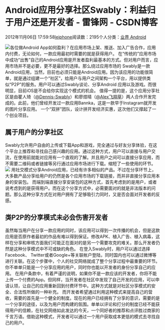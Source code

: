 
# Android应用分享社区Swably：利益归于用户还是开发者 - 雷锋网 - CSDN博客


2012年11月06日 17:59:58[leiphone](https://me.csdn.net/leiphone)阅读数：2195个人分类：[业界																](https://blog.csdn.net/leiphone/article/category/873390)[Android																](https://blog.csdn.net/leiphone/article/category/926619)[
							](https://blog.csdn.net/leiphone/article/category/873390)


![](http://www.leiphone.com/wp-content/uploads/2012/11/Swably.jpg)各位做Android
 App如何盈利？在应用市场上架、推送、加入广告合作，应用内付费，无论如何，一款应用最初时需要的就是获得用户。
在“传统的”应用市场中成功“出售”自己的Android应用是开发者盈利最基本的方式。但对用户而言，应用市场并不是必要，更不是最好的选择。那么绕过应用市场的
Swably是一款Android应用，当然，目前也必须只能是Android应用。因为该应用的功能很简单，就是通过组建一个“社区”，给用户与用户之间架构一个平台，用以提供类似“P2P”的服务。用户可以通过Swably谈论、分享Android 应用以及游戏。而很明显，目前iOS是不会给你实现这个模式的机会。
值得一提的是，这个应用分享社区是由瞿人琦（[@Dennis-Swably](http://weibo.com/goofy2)）和廖煜晴（[@Alex飞翔草](http://weibo.com/alexatbannka)）两人合作开发完成的。此前，他们曾经开发过一款应用Bannka，这是一款早于Instagram就开发的图片分享应用。
一个“双拼”团队，设计拼开发经济实惠，这次他们又撑起了一个创业项目。
## 属于用户的分享社区
Swably允许用户自由的上传或下载App和游戏，完全通过与好友分享体验，在这个平台上推荐和寻找自己感兴趣的应用。通过这种方式，用户可以直接与用户交流，在使用前就能对应用有一个直观的了解。并且用户之间可以直接分享应用，而不需要二维码或者链接等另行通过应用市场进行下载。缩短了一些使用的环节。
![](http://www.leiphone.com/wp-content/uploads/2012/11/Swably-Android.jpg)
用社交模式分享Android应用，已经有许多相似的产品。不过在分享环节上，大多数产品分享给用户的仍然是各个应用市场的下载链接，而并非直接分享应用本身的安装包。
而端到端直接分享安装包的这种方式，首先考虑到的是用户，或者说考虑到的是获得用户。而在这个分享方式中，必需要面对的就是非法版本的问题。那么这种分享方式在对用户拥有了足够吸引力同时，又是否会面对开发者的反感。
## 类P2P的分享模式未必会伤害开发者
虽然每当用户在分享一款应用的同时，该应用可以得到一次传播的机会，但是这款应用是否原作者最初的作品有难以得到保证。修改APK、植入广告、植入病毒，这样在分享和审核方面我们可能正在面对的是另一个需要攻克的难关。那么开发者仍然是这种分享模式中不可或缺的角色。
在登入Swably时，用户可以通过选择Facebook、 Twitter或者Google+等关联帐户登陆，同时国内也可以通过微博等进行关联。在这个步骤中，个人的社交网络就成了整个分享过程中最重要的环节。你不单单只能是一个分享应用的用户，同时你也能以开发者的身份分享自己的应用。
在用户条款中，有着严谨的说明，如果你不是一款应该的开发者，你将不能上传一个付费的App。但同样，当开发者在社区中发现了自己开发的应用，可以申请认领，让自己的应用重新回到付费环节中。这种方式就是对社区分享模式的安全、合法性所做的一种补充。
而开发者希望通过利用这种模式来提高自己的营收，需要的首先是一个健全的制度。现在的用户已经拥有了分享的意识，需要的是一个分享的途径，以及为用户而构建的氛围。单单以评论和打分的制度已经不能获得用户的信赖，在社交网络如此发达的今天，一个同好者的推荐和点评胜过商家的千言万语。借助这种模式，开发者可以通过一个用户获取成本更低的模式去寻找自己的用户。

